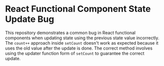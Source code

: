 # React Functional Component State Update Bug
This repository demonstrates a common bug in React functional components when updating state using the previous state value incorrectly.  The `count++` approach inside `setCount` doesn't work as expected because it uses the old value after the update is done.  The correct method involves using the updater function form of `setCount` to guarantee the correct update.